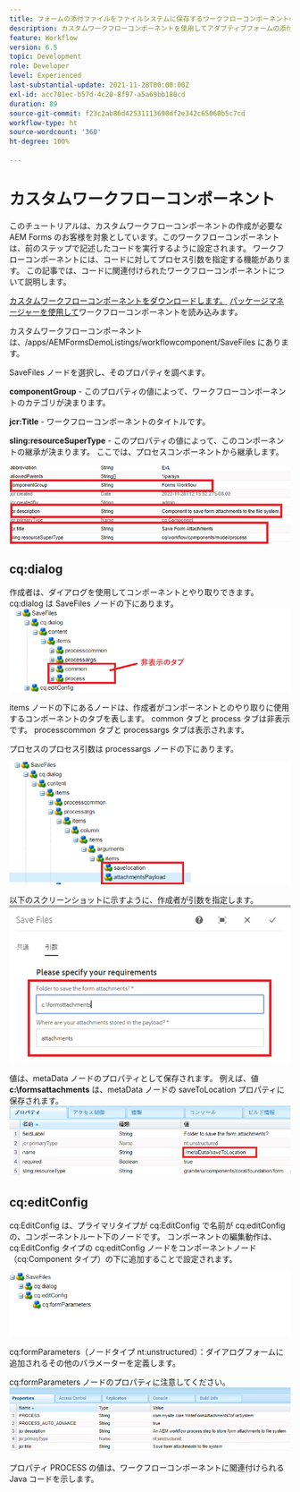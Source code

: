 ```yaml
---
title: フォームの添付ファイルをファイルシステムに保存するワークフローコンポーネントの作成
description: カスタムワークフローコンポーネントを使用してアダプティブフォームの添付ファイルをファイルシステムに書き込む方法
feature: Workflow
version: 6.5
topic: Development
role: Developer
level: Experienced
last-substantial-update: 2021-11-28T00:00:00Z
exl-id: acc701ec-b57d-4c20-8f97-a5a69bb180cd
duration: 89
source-git-commit: f23c2ab86d42531113690df2e342c65060b5c7cd
workflow-type: ht
source-wordcount: '360'
ht-degree: 100%

---
```


# カスタムワークフローコンポーネント

このチュートリアルは、カスタムワークフローコンポーネントの作成が必要な AEM Forms のお客様を対象としています。このワークフローコンポーネントは、前のステップで記述したコードを実行するように設定されます。 ワークフローコンポーネントには、コードに対してプロセス引数を指定する機能があります。 この記事では、コードに関連付けられたワークフローコンポーネントについて説明します。


[カスタムワークフローコンポーネントをダウンロードします。](assets/saveFiles.zip)
[パッケージマネージャーを使用して](http://localhost:4502/crx/packmgr/index.jsp)ワークフローコンポーネントを読み込みます。

カスタムワークフローコンポーネントは、/apps/AEMFormsDemoListings/workflowcomponent/SaveFiles にあります。

SaveFiles ノードを選択し、そのプロパティを調べます。

**componentGroup** - このプロパティの値によって、ワークフローコンポーネントのカテゴリが決まります。

**jcr:Title** - ワークフローコンポーネントのタイトルです。

**sling:resourceSuperType** - このプロパティの値によって、このコンポーネントの継承が決まります。 ここでは、プロセスコンポーネントから継承します。


![component-properties](assets/component-properties1.png)

## cq:dialog

作成者は、ダイアログを使用してコンポーネントとやり取りできます。cq:dialog は SaveFiles ノードの下にあります。
![cq-dialog](assets/cq-dialog.png)

items ノードの下にあるノードは、作成者がコンポーネントとのやり取りに使用するコンポーネントのタブを表します。 common タブと process タブは非表示です。 processcommon タブと processargs タブは表示されます。

プロセスのプロセス引数は processargs ノードの下にあります。

![process-args](assets/process-arguments.png)

以下のスクリーンショットに示すように、作成者が引数を指定します。
![workflow-component](assets/custom-workflow-component.png)

値は、metaData ノードのプロパティとして保存されます。 例えば、値 **c:\formsattachments** は、metaData ノードの saveToLocation プロパティに保存されます。
![save-location](assets/save-to-location.png)

## cq:editConfig

cq:EditConfig は、プライマリタイプが cq:EditConfig で名前が cq:editConfig の、コンポーネントルート下のノードです。
コンポーネントの編集動作は、cq:EditConfig タイプの cq:editConfig ノードをコンポーネントノード（cq:Component タイプ）の下に追加することで設定されます。

![edit-config](assets/cq-edit-config.png)

cq:formParameters（ノードタイプ nt:unstructured）：ダイアログフォームに追加されるその他のパラメーターを定義します。


cq:formParameters ノードのプロパティに注意してください。
![from-parameters-properties](assets/form-parameters-properties.png)

プロパティ PROCESS の値は、ワークフローコンポーネントに関連付けられる Java コードを示します。
